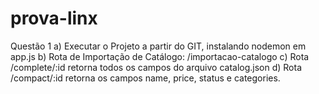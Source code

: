 # prova-linx

Questão 1
  a) Executar o Projeto a partir do GIT, instalando nodemon em app.js
  b) Rota de Importação de Catálogo: /importacao-catalogo
  c) Rota /complete/:id retorna todos os campos do arquivo catalog.json
  d) Rota /compact/:id retorna os campos name, price, status e categories.
